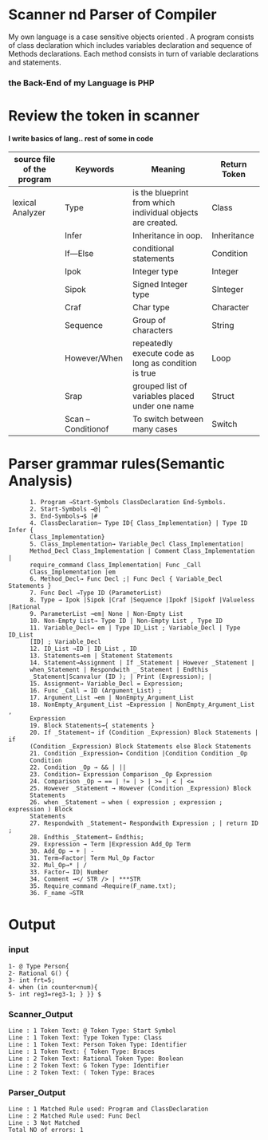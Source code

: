 # Scanner nd Parser of Compiler
My own language is a case sensitive objects oriented . A program consists of class declaration which includes variables declaration 
and sequence of Methods declarations. Each method consists in turn of 
variable declarations and statements.
### the Back-End of my Language is PHP

# Review the token in scanner
#### I write basics of lang.. rest of some in code
<table>
<thead>
  <tr>
    <th>source file of the program</th>
    <th colspan="1">Keywords</th>
    <th colspan="1">Meaning</th>
    <th colspan="1">Return Token</th>
  </tr>
</thead>
<tbody>
  <tr>
  </tr>
  <tr>
    <td>lexical Analyzer</td>
    <td>Type</td>
    <td>is the blueprint from which 
individual objects are created.</td>
    <td>Class</td>
  </tr>
  <tr>
    <tr>
    <td></td>
    <td>Infer</td>
    <td>Inheritance in oop.</td>
    <td>Inheritance</td>
  </tr>
  </tr>
  <tr>
    <tr>
    <td></td>
    <td>If—Else</td>
    <td>conditional statements</td>
    <td>Condition</td>
  </tr>
  </tr>
  <tr>
    <tr>
    <td></td>
    <td>Ipok</td>
    <td>Integer type</td>
    <td>Integer</td>
  </tr>
  </tr>
  <tr>
    <tr>
    <td></td>
    <td>Sipok</td>
    <td>Signed Integer type</td>
    <td>SInteger</td>
  </tr>
  </tr>
  <tr>
    <tr>
    <td></td>
    <td>Craf</td>
    <td>Char type</td>
    <td>Character</td>
  </tr>
  </tr>
  <tr>
    <tr>
    <td></td>
    <td>Sequence</td>
    <td>Group of characters</td>
    <td>String</td>
  </tr>
  </tr>
  <tr>
    <tr>
    <td></td>
    <td>However/When </td>
    <td>repeatedly execute code as long as 
condition is true</td>
    <td>Loop</td>
  </tr>
  </tr>
  <tr>
    <tr>
    <td></td>
    <td>Srap </td>
    <td>grouped list of variables placed 
under one name</td>
    <td>Struct</td>
  </tr>
  </tr>
  <tr>
    <tr>
    <td></td>
    <td>Scan –Conditionof </td>
    <td>To switch between many cases</td>
    <td>Switch</td>
  </tr>
  </tr>
  <tr>
</tbody>
</table>


# Parser grammar rules(Semantic Analysis)
          1. Program →Start-Symbols ClassDeclaration End-Symbols.
          2. Start-Symbols →@| ^
          3. End-Symbols→$ |#
          4. ClassDeclaration→ Type ID{ Class_Implementation} | Type ID Infer { 
          Class_Implementation}
          5. Class_Implementation→ Variable_Decl Class_Implementation| 
          Method_Decl Class_Implementation | Comment Class_Implementation | 
          require_command Class_Implementation| Func _Call 
          Class_Implementation |em
          6. Method_Decl→ Func Decl ;| Func Decl { Variable_Decl Statements }
          7. Func Decl →Type ID (ParameterList)
          8. Type → Ipok |Sipok |Craf |Sequence |Ipokf |Sipokf |Valueless |Rational
          9. ParameterList →em| None | Non-Empty List
          10. Non-Empty List→ Type ID | Non-Empty List , Type ID
          11. Variable_Decl→ em | Type ID_List ; Variable_Decl | Type ID_List 
          [ID] ; Variable_Decl
          12. ID_List →ID | ID_List , ID
          13. Statements→em | Statement Statements
          14. Statement→Assignment | If _Statement | However _Statement |
          when_Statement | Respondwith _ Statement | Endthis 
          _Statement|Scanvalur (ID ); | Print (Expression); | 
          15. Assignment→ Variable_Decl = Expression;
          16. Func _Call → ID (Argument_List) ;
          17. Argument_List →em | NonEmpty_Argument_List
          18. NonEmpty_Argument_List →Expression | NonEmpty_Argument_List , 
          Expression
          19. Block Statements→{ statements }
          20. If _Statement→ if (Condition _Expression) Block Statements | if 
          (Condition _Expression) Block Statements else Block Statements
          21. Condition _Expression→ Condition |Condition Condition _Op 
          Condition
          22. Condition _Op → && | || 
          23. Condition→ Expression Comparison _Op Expression 
          24. Comparison _Op → == | != | > | >= | < | <=
          25. However _Statement → However (Condition _Expression) Block 
          Statements
          26. when _Statement → when ( expression ; expression ; expression ) Block 
          Statements
          27. Respondwith _Statement→ Respondwith Expression ; | return ID ;
          28. Endthis _Statement→ Endthis;
          29. Expression → Term |Expression Add_Op Term
          30. Add_Op → + | -
          31. Term→Factor| Term Mul_Op Factor 
          32. Mul_Op→* | /
          33. Factor→ ID| Number
          34. Comment →</ STR /> | ***STR
          35. Require_command →Require(F_name.txt);
          36. F_name →STR

# Output
### input 
    1- @ Type Person{
    2- Rational G() {
    3- int frt=5;
    4- when (in counter<num){
    5- int reg3=reg3-1; } }} $
###  Scanner_Output
    Line : 1 Token Text: @ Token Type: Start Symbol
    Line : 1 Token Text: Type Token Type: Class
    Line : 1 Token Text: Person Token Type: Identifier
    Line : 1 Token Text: { Token Type: Braces
    Line : 2 Token Text: Rational Token Type: Boolean
    Line : 2 Token Text: G Token Type: Identifier
    Line : 2 Token Text: ( Token Type: Braces
###  Parser_Output
    Line : 1 Matched Rule used: Program and ClassDeclaration
    Line : 2 Matched Rule used: Func Decl
    Line : 3 Not Matched 
    Total NO of errors: 1
